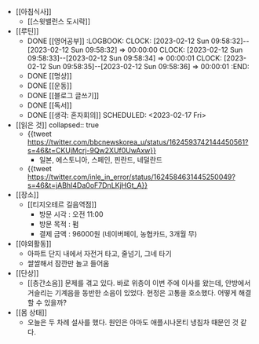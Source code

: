- [[아침식사]]
	- [[스윗밸런스 도시락]]
- [[루틴]]
	- DONE [[영어공부]]
	  :LOGBOOK:
	  CLOCK: [2023-02-12 Sun 09:58:32]--[2023-02-12 Sun 09:58:32] =>  00:00:00
	  CLOCK: [2023-02-12 Sun 09:58:33]--[2023-02-12 Sun 09:58:34] =>  00:00:01
	  CLOCK: [2023-02-12 Sun 09:58:35]--[2023-02-12 Sun 09:58:36] =>  00:00:01
	  :END:
	- DONE [[명상]]
	- DONE [[운동]]
	- DONE [[블로그 글쓰기]]
	- DONE [[독서]]
	- DONE [[생각: 혼자회의]]
	  SCHEDULED: <2023-02-17 Fri>
- [[읽은 것]]
  collapsed:: true
	- {{tweet https://twitter.com/bbcnewskorea_u/status/1624593742144450561?s=46&t=CKUjMcrj-9Qw2XUf0UwAxw}}
		- 일본, 에스토니아, 스페인, 핀란드, 네덜란드
	- {{tweet https://twitter.com/inle_in_error/status/1624584631445250049?s=46&t=jABhI4Da0oF7DnLKjHGt_A}}
- [[장소]]
	- [[티지오테르 길음역점]]
		- 방문 시각 : 오전 11:00
		- 방문 목적 : 펌
		- 결제 금액 : 96000원 (네이버페이, 농협카드, 3개월 무)
- [[야외활동]]
	- 아파트 단지 내에서 자전거 타고, 줄넘기, 그네 타기
	- 쌀쌀해서 잠깐만 놀고 들어옴
- [[단상]]
	- [[층간소음]] 문제를 겪고 있다. 바로 위층이 이번 주에 이사를 왔는데, 안방에서 거슬리는 기계음을 동반한 소음이 있었다. 현정은 고통을 호소했다. 어떻게 해결할 수 있을까?
- [[몸 상태]]
	- 오늘은 두 차례 설사를 했다. 원인은 아마도 애플시나몬티 냉침차 때문인 것 같다.